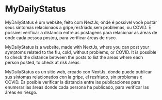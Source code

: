# MyDailyStatus

MyDailyStatus é um website, feito com NextJs, onde é possivel você postar seus sintomas relacionaos a gripe,resfriado,sem problemas, ou COVID. É possivel verificar a distancia entre as postagens para relacionar as áreas de onde cada pessoa postou, para verificar áreas de risco.


MyDailyStatus is a website, made with NextJs, where you can post your symptoms related to the flu, cold, without problems, or COVID. It is possible to check the distance between the posts to list the areas where each person posted, to check at risk areas.


MyDailyStatus es un sitio web, creado con NextJs, donde puede publicar sus síntomas relacionados con la gripe, el resfriado, sin problemas o COVID. Es posible verificar la distancia entre las publicaciones para enumerar las áreas donde cada persona ha publicado, para verificar las áreas en riesgo.
